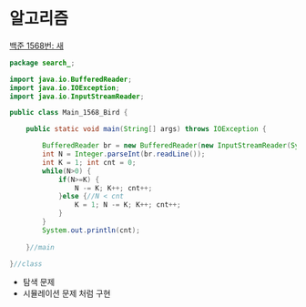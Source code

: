 # 알고리즘
[백준 1568번: 새](https://www.acmicpc.net/problem/1568)
```java
package search_;

import java.io.BufferedReader;
import java.io.IOException;
import java.io.InputStreamReader;

public class Main_1568_Bird {

	public static void main(String[] args) throws IOException {

		BufferedReader br = new BufferedReader(new InputStreamReader(System.in));
		int N = Integer.parseInt(br.readLine());
		int K = 1; int cnt = 0;
		while(N>0) {
			if(N>=K) {
				N -= K; K++; cnt++;
			}else {//N < cnt
				K = 1; N -= K; K++; cnt++;
			}
		}
		System.out.println(cnt);
		
	}//main

}//class

```
- 탐색 문제
- 시뮬레이션 문제 처럼 구현

